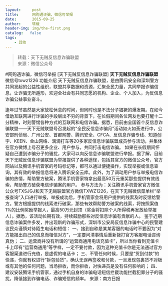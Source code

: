 ```yaml
---
layout:     post
title:      网购遇诈骗，微信可举报
date:       2015-09-25
author:     转载
header-img: img/the-first.png
catalog:   false
tags:
    - 其他
---
```


<blockquote><p>转载：天下无贼反信息诈骗联盟<br>
来源：微信公众号</p></blockquote>

#网购遇诈骗，微信可举报
[天下无贼反信息诈骗联盟]
**天下无贼反信息诈骗联盟**
微信号txwz1226
功能介绍
天下无贼反信息诈骗联盟，是由腾讯安全和深圳警方共同发起的公益性组织，联盟共享数据和资源，汇聚全民力量，共同举报诈骗信息，让诈骗无所遁形，欢迎全社会有共同志愿的机构、企业、个人加入，为反信息诈骗公益事业奋斗。

逢年过节虽然是大家放松休息的时间，但同时也是不法分子猖獗的爆发期。在如今借助互联网进行诈骗的手段层出不穷的背景下，在长假期间各位网友也要打醒十二分精神，时刻警惕各种方式的互联网和电信诈骗。据悉，目前由全国首个反信息诈骗联盟——天下无贼联盟号召发起的“全民反信息诈骗月”活动如火如荼进行中，公安部刑侦局、广州公安、首都网警、腾讯安全、CFCA、反信息诈骗专线、知道创宇、KEEN、金山网络、滴滴打车等20多家反信息诈骗联盟成员参与活动，并集体在官方微博上号召更多企业、用户参与，共同打击电信诈骗。
如果在长假期间怀疑自己遭到诈骗分子的骚扰，大家可以向反信息诈骗联盟进行举报。据了解，目前天下无贼反信息诈骗联盟为举报提供了各种途径，包括其官方的微信公众号，官方网站以及腾讯手机管家的号码标记等，都可以通过便捷操作，实现举报或信息查询，其有效的举报信息将进入腾讯安全云库。此外，为了调动用户参与举报电信诈骗的热情，帮助警方破案，腾讯手机管家特拿出最高50万元重奖那些提供有效线索，帮助警方破获电信诈骗案的用户。
参与方法为：关注腾讯手机管家官方微信公众号TXSJGJ和天下无贼联盟官方微信TXWZ1226，在天下无贼微信菜单栏“举报查询”入口进行举报，举报成功后，手机管家会将用户提供的线索及时反馈给警方。警方根据提供的线索进行破案，那些有效帮助警方破案的线索，将按照案值1%的比例奖励举报人，最高50万元封顶（奖金将扣除个人所得税再发放给举报人）。据悉，该活动长期有效，持续鼓励那些对反信息诈骗有贡献的人。
鉴于近期信息诈骗案件多发，并出现新的诈骗形式，深圳市公安局反信息诈骗中心的民警建议民众谨慎对待陌生电话和短信：
一、接到自称是某某客服的电话时不要因为“对方能报出自己的信息而相信对方”，一定要问清事情后重新拨打官方客服电话咨询真伪；
二、运营商并没有所谓的“运营商通用电话充值卡”，所以当你看到充值卡卡上印有“运营商通用”等字样，一定不要付款，因为这种充值卡你是无法通过官方客服渠道进行充值，是虚假的电话卡；
三、不管任何时候，只要是“货到付款”的快递，你就有权进行“拆包验货”，确认无误再签收和付款，一旦发现包裹货不对板或有其他的任何问题，当场拒收，而你拒收，对快递员是没有任何影响的；
四、建议安装腾讯手机管家，通过手机自身的诈骗电话短信拦截功能拦截犯罪分子的骚扰，降低接到诈骗电话、诈骗短信的频率。
来源：南方日报
